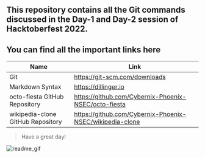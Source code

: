 ## This repository contains all the Git commands discussed in the Day-1 and Day-2 session of Hacktoberfest 2022.

## You can find all the important links here

| Name | Link |
| ------ | ------ |
| Git | https://git-scm.com/downloads |
| Markdown Syntax | https://dillinger.io |
| octo-fiesta GitHub Repository| https://github.com/Cybernix-Phoenix-NSEC/octo-fiesta |
| wikipedia-clone GitHub Repository| https://github.com/Cybernix-Phoenix-NSEC/wikipedia-clone |




>Have a great day!


![readme_gif](https://user-images.githubusercontent.com/87913587/197389233-29428663-702d-4430-835a-1e8ced43893d.gif)
